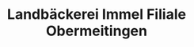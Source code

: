 ---
title: "Landbäckerei Immel Filiale Obermeitingen"
url: /obermeitingen/landbaeckerei-immel-filiale-obermeitingen/
shop: Bäckerei
---